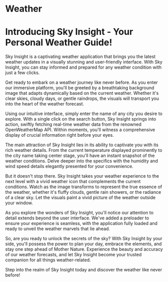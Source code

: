 # Weather
# Introducing Sky Insight - Your Personal Weather Guide!

Sky Insight is a captivating weather application that brings you the latest weather updates in a visually stunning and user-friendly interface. With Sky Insight, you can stay informed and prepared for any weather condition with just a few clicks.

Get ready to embark on a weather journey like never before. As you enter our immersive platform, you'll be greeted by a breathtaking background image that adapts dynamically based on the current weather. Whether it's clear skies, cloudy days, or gentle raindrops, the visuals will transport you into the heart of the weather forecast.

Using our intuitive interface, simply enter the name of any city you desire to explore. With a single click on the search button, Sky Insight springs into action, swiftly fetching real-time weather data from the renowned OpenWeatherMap API. Within moments, you'll witness a comprehensive display of crucial information right before your eyes.

The main attraction of Sky Insight lies in its ability to captivate you with its rich weather details. From the current temperature displayed prominently to the city name taking center stage, you'll have an instant snapshot of the weather conditions. Delve deeper into the specifics with the humidity and wind speed details elegantly presented for your convenience.

But it doesn't stop there. Sky Insight takes your weather experience to the next level with a vivid weather icon that complements the current conditions. Watch as the image transforms to represent the true essence of the weather, whether it's fluffy clouds, gentle rain showers, or the radiance of a clear sky. Let the visuals paint a vivid picture of the weather outside your window.

As you explore the wonders of Sky Insight, you'll notice our attention to detail extends beyond the user interface. We've added a preloader to ensure your experience is seamless, with the application fully loaded and ready to unveil the weather marvels that lie ahead.

So, are you ready to unlock the secrets of the sky? With Sky Insight by your side, you'll possess the power to plan your day, embrace the elements, and stay one step ahead of Mother Nature. Experience the beauty and accuracy of our weather forecasts, and let Sky Insight become your trusted companion for all things weather-related.

Step into the realm of Sky Insight today and discover the weather like never before!
